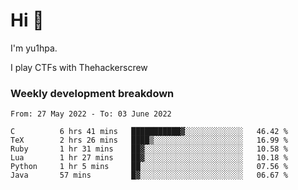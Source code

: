 # Hi 👋

I'm yu1hpa.

I play CTFs with Thehackerscrew

### Weekly development breakdown

<!--START_SECTION:waka-->

```text
From: 27 May 2022 - To: 03 June 2022

C          6 hrs 41 mins   ███████████▓░░░░░░░░░░░░░   46.42 %
TeX        2 hrs 26 mins   ████▒░░░░░░░░░░░░░░░░░░░░   16.99 %
Ruby       1 hr 31 mins    ██▓░░░░░░░░░░░░░░░░░░░░░░   10.58 %
Lua        1 hr 27 mins    ██▓░░░░░░░░░░░░░░░░░░░░░░   10.18 %
Python     1 hr 5 mins     ██░░░░░░░░░░░░░░░░░░░░░░░   07.56 %
Java       57 mins         █▓░░░░░░░░░░░░░░░░░░░░░░░   06.67 %
```

<!--END_SECTION:waka-->

